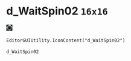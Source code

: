 # d_WaitSpin02 `16x16`
<img src="/img/d_WaitSpin02.png" width=16 height=16>

``` CSharp
EditorGUIUtility.IconContent("d_WaitSpin02")
```
```
d_WaitSpin02
```
